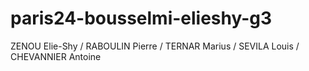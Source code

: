 # paris24-bousselmi-elieshy-g3

 ZENOU Elie-Shy / RABOULIN Pierre / TERNAR Marius / SEVILA Louis / CHEVANNIER Antoine
